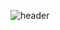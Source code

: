 ![header](https://capsule-render.vercel.app/api?type=waving&height=100&text=안녕하세요...!%20%F0%9F%A4%97)
